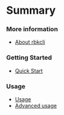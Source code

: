 # Summary

### More information

* [About rbkcli](about.md) 

### Getting Started

* [Quick Start](quick-start.md)

### Usage

* [Usage](usage.md)
* [Advanced usage](advanced_usage.md)
